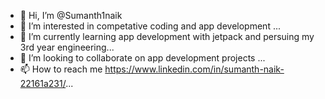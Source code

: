 - 👋 Hi, I’m @Sumanth1naik
- 👀 I’m interested in competative coding and app development  ...
- 🌱 I’m currently learning app development with jetpack and persuing my 3rd year engineering...
- 💞️ I’m looking to collaborate on app development projects ...
- 📫 How to reach me https://www.linkedin.com/in/sumanth-naik-22161a231/...

<!---
Sumanth1naik/Sumanth1naik is a ✨ special ✨ repository because its `README.md` (this file) appears on your GitHub profile.
You can click the Preview link to take a look at your changes.
--->
